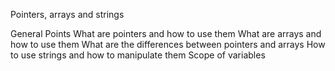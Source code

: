 Pointers, arrays and strings

General Points
What are pointers and how to use them
What are arrays and how to use them
What are the differences between pointers and arrays
How to use strings and how to manipulate them
Scope of variables
